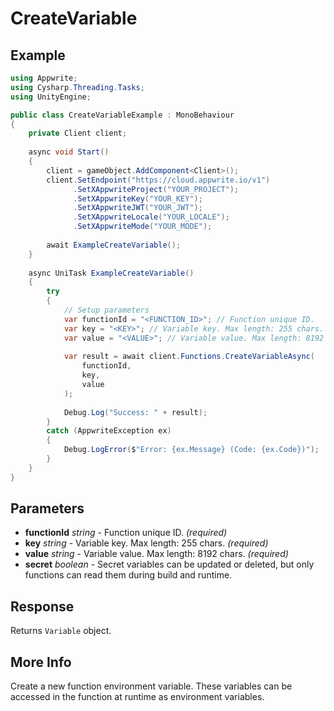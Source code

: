 # CreateVariable

## Example

```csharp
using Appwrite;
using Cysharp.Threading.Tasks;
using UnityEngine;

public class CreateVariableExample : MonoBehaviour
{
    private Client client;
    
    async void Start()
    {
        client = gameObject.AddComponent<Client>();
        client.SetEndpoint("https://cloud.appwrite.io/v1")
              .SetXAppwriteProject("YOUR_PROJECT");
              .SetXAppwriteKey("YOUR_KEY");
              .SetXAppwriteJWT("YOUR_JWT");
              .SetXAppwriteLocale("YOUR_LOCALE");
              .SetXAppwriteMode("YOUR_MODE");
        
        await ExampleCreateVariable();
    }
    
    async UniTask ExampleCreateVariable()
    {
        try
        {
            // Setup parameters
            var functionId = "<FUNCTION_ID>"; // Function unique ID.
            var key = "<KEY>"; // Variable key. Max length: 255 chars.
            var value = "<VALUE>"; // Variable value. Max length: 8192 chars.
            
            var result = await client.Functions.CreateVariableAsync(
                functionId,
                key,
                value
            );
            
            Debug.Log("Success: " + result);
        }
        catch (AppwriteException ex)
        {
            Debug.LogError($"Error: {ex.Message} (Code: {ex.Code})");
        }
    }
}
```

## Parameters

- **functionId** *string* - Function unique ID. *(required)*
- **key** *string* - Variable key. Max length: 255 chars. *(required)*
- **value** *string* - Variable value. Max length: 8192 chars. *(required)*
- **secret** *boolean* - Secret variables can be updated or deleted, but only functions can read them during build and runtime.

## Response

Returns `Variable` object.
## More Info

Create a new function environment variable. These variables can be accessed in the function at runtime as environment variables.
